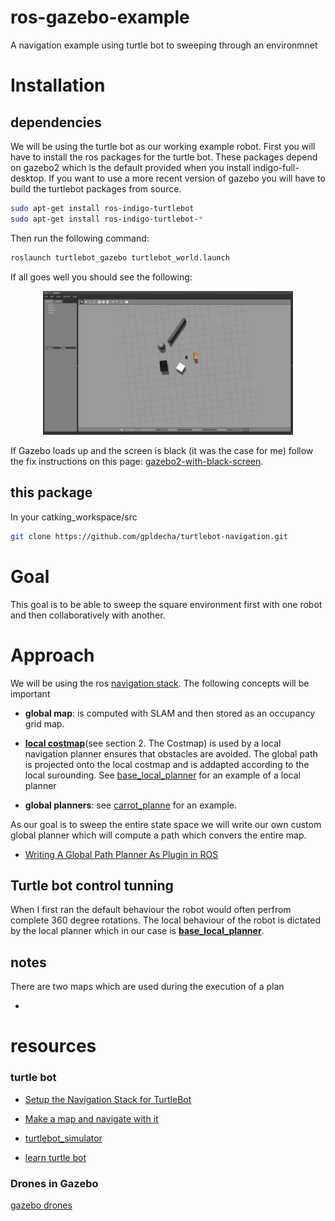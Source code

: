# ros-gazebo-example
A navigation example using turtle bot to sweeping through an environmnet

# Installation 

## dependencies

We will be using the turtle bot as our working example robot. First you will have to install the ros packages 
for the turtle bot. These packages depend on gazebo2 which is the default provided when you install indigo-full-desktop.
If you want to use a more recent version of gazebo you will have to build the turtlebot packages from source.

	
```bash
sudo apt-get install ros-indigo-turtlebot
sudo apt-get install ros-indigo-turtlebot-*
```

Then run the following command:

```bash
roslaunch turtlebot_gazebo turtlebot_world.launch
```

If all goes well you should see the following:
<center>
<img src="docs/gazebo_screen_shot.png" width="400"/> 
</center>

If Gazebo loads up and the screen is black (it was the case for me) follow the fix instructions on this 
page: [gazebo2-with-black-screen](http://answers.gazebosim.org/question/12773/gazebo2-with-black-screen/).

## this package

In your catking_workspace/src

```bash
git clone https://github.com/gpldecha/turtlebot-navigation.git 
```
# Goal

This goal is to be able to sweep the square environment first with one robot and then 
collaboratively with another.

# Approach

We will be using the ros [navigation stack](http://wiki.ros.osuosl.org/navigation). The following concepts
will be important


* **global map**: is computed with SLAM and then stored as an occupancy grid map.

* [**local costmap**](http://wiki.ros.org/navigation/Tutorials/Navigation%20Tuning%20Guide)(see section 2. The Costmap)
is used by a local navigation planner ensures that obstacles are avoided. The global path is projected onto the local costmap and is addapted according to the local surounding. See [base_local_planner](http://wiki.ros.org/base_local_planner?distro=kinetic) for an example of a local planner

* **global planners**: see [carrot_planne](http://wiki.ros.org/carrot_planner?distro=indigo) for an example.

As our goal is to sweep the entire state space we will write our own custom global planner which will compute 
a path which convers the entire map.

* [Writing A Global Path Planner As Plugin in ROS](http://wiki.ros.org/action/fullsearch/navigation/Tutorials/Writing%20A%20Global%20Path%20Planner%20As%20Plugin%20in%20ROS?action=fullsearch&context=180&value=linkto%3A%22navigation%2FTutorials%2FWriting+A+Global+Path+Planner+As+Plugin+in+ROS%22)

## Turtle bot control tunning

When I first ran the default behaviour the robot would often perfrom complete 360 degree rotations. The local behaviour
of the robot is dictated by the local planner which in our case is [**base_local_planner**](http://wiki.ros.org/base_local_planner).

## notes

There are two maps which are used during the execution of a plan

* 


# resources

### turtle bot

* [Setup the Navigation Stack for TurtleBot](http://wiki.ros.osuosl.org/turtlebot_navigation/Tutorials/indigo/Setup%20the%20Navigation%20Stack%20for%20TurtleBot)

* [Make a map and navigate with it
](http://wiki.ros.org/turtlebot_simulator/Tutorials/hydro/Make%20a%20map%20and%20navigate%20with%20it)

* [turtlebot_simulator](https://github.com/turtlebot/turtlebot_simulator)

* [learn turtle bot](http://learn.turtlebot.com/2015/02/03/3/)

### Drones in Gazebo

[gazebo drones](http://gazebosim.org/blog?page=2)

